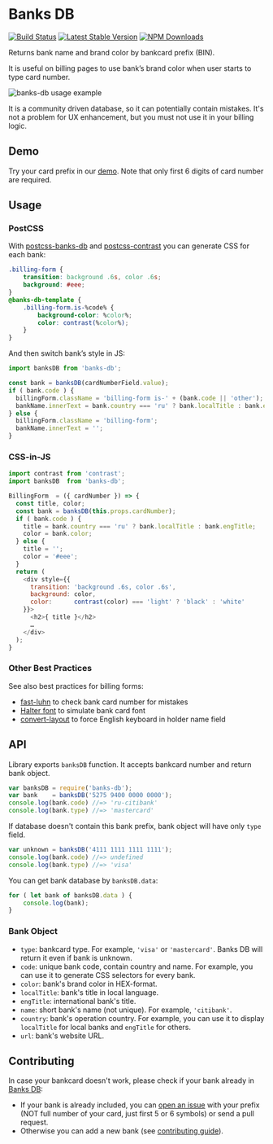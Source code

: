 # Banks DB
[![Build Status](https://img.shields.io/travis/ramoona/banks-db/master.svg?style=flat-square)](https://travis-ci.org/ramoona/banks-db)
[![Latest Stable Version](https://img.shields.io/npm/v/banks-db.svg?style=flat-square)](https://www.npmjs.com/package/banks-db)
[![NPM Downloads](https://img.shields.io/npm/dm/banks-db.svg?style=flat-square)](https://www.npmjs.com/package/banks-db)

Returns bank name and brand color by bankcard prefix (BIN).

It is useful on billing pages to use bank’s brand color when user starts to type card number.

![banks-db usage example](https://cloud.githubusercontent.com/assets/7067080/13092969/c4e1d162-d513-11e5-8b6b-db509c765ffb.jpg)

It is a community driven database, so it can potentially contain mistakes. It's not a problem for UX enhancement,
but you must not use it in your billing logic.

## Demo
Try your card prefix in our [demo](https://ramoona.github.io/banks-db-demo/). Note that only first 6 digits of card number are required.

## Usage

### PostCSS

With [postcss-banks-db](https://github.com/ramoona/postcss-banks-db) and
[postcss-contrast](https://github.com/stephenway/postcss-contrast) you can
generate CSS for each bank:

```css
.billing-form {
    transition: background .6s, color .6s;
    background: #eee;
}
@banks-db-template {
    .billing-form.is-%code% {
        background-color: %color%;
        color: contrast(%color%);
    }
}
```

And then switch bank’s style in JS:

```js
import banksDB from 'banks-db';

const bank = banksDB(cardNumberField.value);
if ( bank.code ) {
  billingForm.className = 'billing-form is-' + (bank.code || 'other');
  bankName.innerText = bank.country === 'ru' ? bank.localTitle : bank.engTitle;
} else {
  billingForm.className = 'billing-form';
  bankName.innerText = '';
}
```

### CSS-in-JS

```js
import contrast from 'contrast';
import banksDB  from 'banks-db';

BillingForm  = ({ cardNumber }) => {
  const title, color;
  const bank = banksDB(this.props.cardNumber);
  if ( bank.code ) {
    title = bank.country === 'ru' ? bank.localTitle : bank.engTitle;
    color = bank.color;
  } else {
    title = '';
    color = '#eee';
  }
  return (
    <div style={{
      transition: 'background .6s, color .6s',
      background: color,
      color:      contrast(color) === 'light' ? 'black' : 'white'
    }}>
      <h2>{ title }</h2>
      …
    </div>
  );
}
```

### Other Best Practices
See also best practices for billing forms:

* [fast-luhn](https://github.com/bendrucker/fast-luhn) to check bank card number for mistakes
* [Halter font](http://www.dafont.com/halter.font) to simulate bank card font
* [convert-layout](https://github.com/ai/convert-layout) to force English keyboard in holder name field

## API

Library exports `banksDB` function. It accepts bankcard number and return
bank object.

```js
var banksDB = require('banks-db');
var bank    = banksDB('5275 9400 0000 0000');
console.log(bank.code) //=> 'ru-citibank'
console.log(bank.type) //=> 'mastercard'
```

If database doesn't contain this bank prefix, bank object will have only
`type` field.

```js
var unknown = banksDB('4111 1111 1111 1111');
console.log(bank.code) //=> undefined
console.log(bank.type) //=> 'visa'
```

You can get bank database by `banksDB.data`:

```js
for ( let bank of banksDB.data ) {
    console.log(bank);
}
```

### Bank Object

* `type`: bankcard type. For example, `'visa'` or `'mastercard'`.
  Banks DB will return it even if bank is unknown.
* `code`: unique bank code, contain country and name. For example, you can use it to generate CSS selectors for every bank.
* `color`: bank's brand color in HEX-format.
* `localTitle`: bank's title in local language.
* `engTitle`: international bank's title.
* `name`: short bank's name (not unique). For example, `'citibank'`.
* `country`: bank's operation country. For example, you can use it
  to display `localTitle` for local banks and `engTitle` for others.
* `url`: bank's website URL.

## Contributing

In case your bankcard doesn't work, please check if your bank already in [Banks DB](https://github.com/Ramoona/banks-db/tree/master/banks):

- If your bank is already included, you can [open an issue](https://github.com/Ramoona/banks-db/issues) with your prefix (NOT full number of your card, just first 5 or 6 symbols) or send a pull request.
- Otherwise you can add a new bank (see [contributing guide](https://github.com/Ramoona/banks-db/blob/master/CONTRIBUTING.md)).
